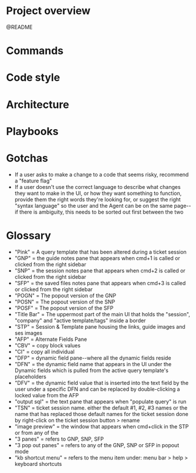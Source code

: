 # Project overview
@README

# Commands


# Code style


# Architecture


# Playbooks


# Gotchas
- If a user asks to make a change to a code that seems risky, recommend a "feature flag" 
- If a user doesn't use the correct language to describe what changes they want to make in the UI, or how they want something to function, provide them the right words they're looking for, or suggest the right "syntax language" so the user and the Agent can be on the same page--if there is ambiguity, this needs to be sorted out first between the two

# Glossary
- "Pink" = A query template that has been altered during a ticket session
- "GNP" = the guide notes pane that appears when cmd+1 is called or clicked from the right sidebar
- "SNP" = the session notes pane that appears when cmd+2 is called or clicked from the right sidebar
- "SFP" = the saved files notes pane that appears when cmd+3 is called or clicked from the right sidebar
- "POGN" = The popout version of the GNP
- "POSN" = The popout version of the SNP
- "POSF" = The popout version of the SFP
- "Title Bar" = The uppermost part of the main UI that holds the "session", "company" and "active template/tags" inside a border
- "STP" = Session & Template pane housing the links, guide images and ses images
- "AFP" = Alternate Fields Pane
- "CBV" = copy block values
- "CI" = copy all individual 
- "DFP" = dynamic field pane--where all the dynamic fields reside
- "DFN" = the dynamic field name that appears in the UI under the Dynamic fields which is pulled from the active query template's placeholders
- "DFV" = the dynamic field value that is inserted into the text field by the user under a specific DFN and can be replaced by double-clicking a locked value from the AFP
- "output sql" = the text pane that appears when "populate query" is run
- "TSN" = ticket session name. either the default #1, #2, #3 names or the name that has replaced those default names for the ticket session done by right-click on the ticket session button > rename
- "image preview" = the window that appears when cmd+click in the STP or from any of the 
- "3 panes" = refers to GNP, SNP, SFP
- "3 pop out panes" = refers to any of the GNP, SNP or SFP in popout mode
- "kb shortcut menu" = refers to the menu item under: menu bar > help > keyboard shortcuts


